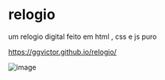 # relogio
 um relogio digital feito em html , css e js puro

 https://ggvictor.github.io/relogio/

 ![image](https://github.com/ggvictor/relogio/assets/107512940/0882079e-6a4b-422b-b3fc-be15880f6ec6)

